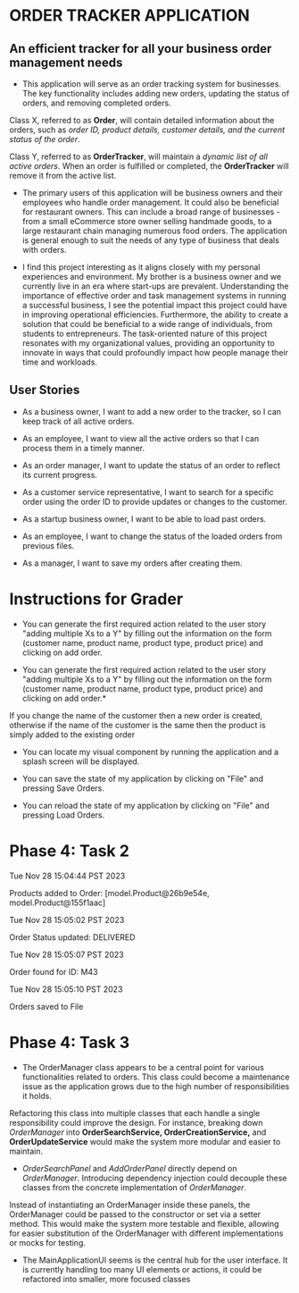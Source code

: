 # ORDER TRACKER APPLICATION

## An efficient tracker for all your business order management needs

- This application will serve as an order tracking system for businesses. The key functionality includes adding new orders, updating the status of orders, and removing completed orders. 

Class X, referred to as **Order**, will contain detailed information about the orders, such as *order ID, product details, customer details, and the current status of the order*.

Class Y, referred to as **OrderTracker**, will maintain a *dynamic list of all active orders*. When an order is fulfilled or completed, the **OrderTracker** will remove it from the active list.


- The primary users of this application will be business owners and their employees who handle order management. It could also be beneficial for restaurant owners. This can include a broad range of businesses - from a small eCommerce store owner selling handmade goods, to a large restaurant chain managing numerous food orders. The application is general enough to suit the needs of any type of business that deals with orders.


- I find this project interesting as it aligns closely with my personal experiences and environment. My brother is a business owner and we currently live in an era where start-ups are prevalent.
Understanding the importance of effective order and task management systems in running a successful business, I see the potential impact this project could have in improving operational efficiencies.  Furthermore, the ability to create a solution that could be beneficial to a wide range of individuals, from students to entrepreneurs. The task-oriented nature of this project resonates with my organizational values, providing an opportunity to innovate in ways that could profoundly impact how people manage their time and workloads.


## User Stories

- As a business owner, I want to add a new order to the tracker, so I can keep track of all active orders.


- As an employee, I want to view all the active orders so that I can process them in a timely manner. 


- As an order manager, I want to update the status of an order to reflect its current progress. 


- As a customer service representative, I want to search for a specific order using the order ID to provide updates or changes to the customer.


- As a startup business owner, I want to be able to load past orders.


- As an employee, I want to change the status of the loaded orders from previous files.


- As a manager, I want to save my orders after creating them.

# Instructions for Grader

- You can generate the first required action related to the user story "adding multiple Xs to a Y" by filling out the information on the form (customer name, product name, product type, product price) and clicking on add order.


- You can generate the first required action related to the user story "adding multiple Xs to a Y" by filling out the information on the form (customer name, product name, product type, product price) and clicking on add order.*

If you change the name of the customer then a new order is created, otherwise if the name of the customer is the same then the product is simply added to the existing order
- You can locate my visual component by running the application and a splash screen will be displayed.


- You can save the state of my application by clicking on "File" and pressing Save Orders.


- You can reload the state of my application by clicking on "File" and pressing Load Orders.

# Phase 4: Task 2

Tue Nov 28 15:04:44 PST 2023

Products added to Order: [model.Product@26b9e54e, model.Product@155f1aac]

Tue Nov 28 15:05:02 PST 2023

Order Status updated: DELIVERED

Tue Nov 28 15:05:07 PST 2023

Order found for ID: M43

Tue Nov 28 15:05:10 PST 2023

Orders saved to File

# Phase 4: Task 3

-  The OrderManager class appears to be a central point for various functionalities related to orders. This class could become a maintenance issue as the application grows due to the high number of responsibilities it holds.

Refactoring this class into multiple classes that each handle a single responsibility could improve the design. For instance, breaking down *OrderManager* into **OrderSearchService, OrderCreationService,** and **OrderUpdateService** would make the system more modular and easier to maintain.

- *OrderSearchPanel* and *AddOrderPanel* directly depend on *OrderManager*. Introducing dependency injection could decouple these classes from the concrete implementation of *OrderManager*.

Instead of instantiating an OrderManager inside these panels, the OrderManager could be passed to the constructor or set via a setter method. This would make the system more testable and flexible, allowing for easier substitution of the OrderManager with different implementations or mocks for testing.

- The MainApplicationUI seems is the central hub for the user interface. It is currently handling too many UI elements or actions, it could be refactored into smaller, more focused classes